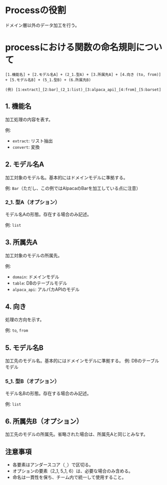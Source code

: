 # Processの役割
ドメイン層以外のデータ加工を行う。


# processにおける関数の命名規則について
    [1.機能名] + [2.モデル名A] + (2_1.型A) + [3.所属先A] + [4.向き (to, from)] + [5.モデル名B] + (5_1.型B) + (6.所属先B)

    (例) [1:extract]_[2:bar]_(2_1:list)_[3:alpaca_api]_[4:from]_[5:barset]


## 1. 機能名

加工処理の内容を表す。

例:
- `extract`: リスト抽出
- `convert`: 変換

## 2. モデル名A
加工対象のモデル名。基本的にはドメインモデルに準拠する。

例: `Bar`（ただし、この例ではAlpacaのBarを加工している点に注意）

### 2_1. 型A（オプション）
モデル名Aの形態。存在する場合のみ記述。

例: `list`

## 3. 所属先A
加工対象のモデルの所属先。

例:
- `domain`: ドメインモデル
- `table`: DBのテーブルモデル
- `alpaca_api`: アルパカAPIのモデル

## 4. 向き
処理の方向を示す。

例: `to`, `from`

## 5. モデル名B
加工先のモデル名。基本的にはドメインモデルに準拠する。
例: DBのテーブルモデル

### 5_1. 型B（オプション）
モデル名Bの形態。存在する場合のみ記述。

例: `list`

## 6. 所属先B（オプション）
加工先のモデルの所属先。省略された場合は、所属先Aと同じとみなす。

## 注意事項
- 各要素はアンダースコア（`_`）で区切る。
- オプションの要素（2_1, 5_1, 6）は、必要な場合のみ含める。
- 命名は一貫性を保ち、チーム内で統一して使用すること。